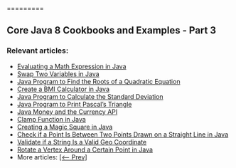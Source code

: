 =========

## Core Java 8 Cookbooks and Examples - Part 3

### Relevant articles:

- [Evaluating a Math Expression in Java](https://www.baeldung.com/java-evaluate-math-expression-string)
- [Swap Two Variables in Java](https://www.baeldung.com/java-swap-two-variables)
- [Java Program to Find the Roots of a Quadratic Equation](https://www.baeldung.com/roots-quadratic-equation)
- [Create a BMI Calculator in Java](https://www.baeldung.com/java-body-mass-index-calculator)
- [Java Program to Calculate the Standard Deviation](https://www.baeldung.com/java-calculate-standard-deviation)
- [Java Program to Print Pascal’s Triangle](https://www.baeldung.com/java-pascal-triangle)
- [Java Money and the Currency API](http://www.baeldung.com/java-money-and-currency)
- [Clamp Function in Java](https://www.baeldung.com/java-clamp-function)
- [Creating a Magic Square in Java](https://www.baeldung.com/java-magic-square)
- [Check if a Point Is Between Two Points Drawn on a Straight Line in Java](https://www.baeldung.com/java-check-point-straight-line)
- [Validate if a String Is a Valid Geo Coordinate](https://www.baeldung.com/java-geo-coordinates-validation)
- [Rotate a Vertex Around a Certain Point in Java](https://www.baeldung.com/java-rotate-vertex-around-point)
- More articles: [[<-- Prev]](/core-java-modules/core-java-lang-math-2)
